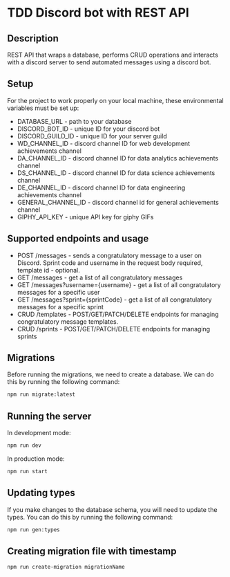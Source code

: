 # TDD Discord bot with REST API

## Description

REST API that wraps a database, performs CRUD operations and interacts with a discord server to send automated messages using a discord bot.

## Setup

For the project to work properly on your local machine, these environmental variables must be set up:

- DATABASE_URL - path to your database
- DISCORD_BOT_ID - unique ID for your discord bot
- DISCORD_GUILD_ID - unique ID for your server guild
- WD_CHANNEL_ID - discord channel ID for web development achievements channel
- DA_CHANNEL_ID - discord channel ID for data analytics achievements channel
- DS_CHANNEL_ID - discord channel ID for data science achievements channel
- DE_CHANNEL_ID - discord channel ID for data engineering achievements channel
- GENERAL_CHANNEL_ID - discord channel id for general achievements channel
- GIPHY_API_KEY - unique API key for giphy GIFs

## Supported endpoints and usage

- POST /messages - sends a congratulatory message to a user on Discord. Sprint code and username in the request body required, template id - optional.
- GET /messages - get a list of all congratulatory messages
- GET /messages?username={username} - get a list of all congratulatory messages for a specific user
- GET /messages?sprint={sprintCode} - get a list of all congratulatory messages for a specific sprint
- CRUD /templates - POST/GET/PATCH/DELETE endpoints for managing congratulatory message templates.
- CRUD /sprints - POST/GET/PATCH/DELETE endpoints for managing sprints

## Migrations

Before running the migrations, we need to create a database. We can do this by running the following command:

```bash
npm run migrate:latest
```

## Running the server

In development mode:

```bash
npm run dev
```

In production mode:

```bash
npm run start
```

## Updating types

If you make changes to the database schema, you will need to update the types. You can do this by running the following command:

```bash
npm run gen:types
```

## Creating migration file with timestamp

```bash
npm run create-migration migrationName
```
